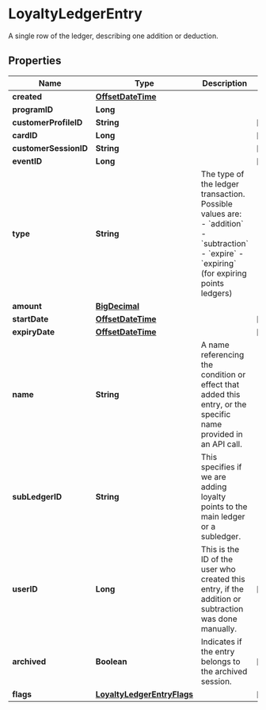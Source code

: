 

# LoyaltyLedgerEntry

A single row of the ledger, describing one addition or deduction.
## Properties

Name | Type | Description | Notes
------------ | ------------- | ------------- | -------------
**created** | [**OffsetDateTime**](OffsetDateTime.md) |  | 
**programID** | **Long** |  | 
**customerProfileID** | **String** |  |  [optional]
**cardID** | **Long** |  |  [optional]
**customerSessionID** | **String** |  |  [optional]
**eventID** | **Long** |  |  [optional]
**type** | **String** | The type of the ledger transaction. Possible values are: - &#x60;addition&#x60; - &#x60;subtraction&#x60; - &#x60;expire&#x60; - &#x60;expiring&#x60; (for expiring points ledgers)  | 
**amount** | [**BigDecimal**](BigDecimal.md) |  | 
**startDate** | [**OffsetDateTime**](OffsetDateTime.md) |  |  [optional]
**expiryDate** | [**OffsetDateTime**](OffsetDateTime.md) |  |  [optional]
**name** | **String** | A name referencing the condition or effect that added this entry, or the specific name provided in an API call. | 
**subLedgerID** | **String** | This specifies if we are adding loyalty points to the main ledger or a subledger. | 
**userID** | **Long** | This is the ID of the user who created this entry, if the addition or subtraction was done manually. |  [optional]
**archived** | **Boolean** | Indicates if the entry belongs to the archived session. |  [optional]
**flags** | [**LoyaltyLedgerEntryFlags**](LoyaltyLedgerEntryFlags.md) |  |  [optional]



